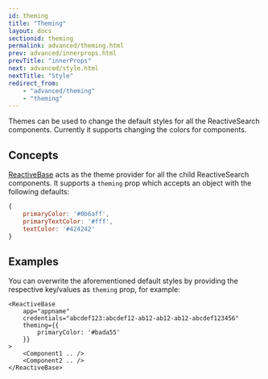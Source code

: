 ```yaml
---
id: theming
title: "Theming"
layout: docs
sectionid: theming
permalink: advanced/theming.html
prev: advanced/innerprops.html
prevTitle: "innerProps"
next: advanced/style.html
nextTitle: "Style"
redirect_from:
    - "advanced/theming"
    - "theming"
---
```


Themes can be used to change the default styles for all the ReactiveSearch components. Currently it supports changing the colors for components.

## Concepts

[ReactiveBase](getting-started/reactivebase.html) acts as the theme provider for all the child ReactiveSearch components. It supports a `theming` prop which accepts an object with the following defaults:

```js
{
    primaryColor: '#0b6aff',
    primaryTextColor: '#fff',
    textColor: '#424242'
}
```

## Examples

You can overwrite the aforementioned default styles by providing the respective key/values as `theming` prop, for example:

```js{4-6}
<ReactiveBase
    app="appname"
    credentials="abcdef123:abcdef12-ab12-ab12-ab12-abcdef123456"
    theming={{
        primaryColor: '#bada55'
    }}
>
    <Component1 .. />
    <Component2 .. />
</ReactiveBase>
```

